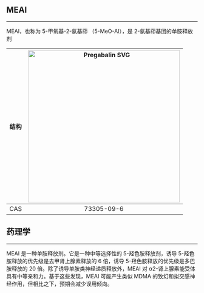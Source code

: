 ## MEAI

---

MEAI，也称为 5-甲氧基-2-氨基茚 （5-MeO-AI），是 2-氨基茚基团的单胺释放剂

| 结构 | <img src="https://en.wikipedia.org/wiki/File:5-Methoxy-2-indanamine.svg" alt="Pregabalin SVG" width="400"> |
| ----------- | :-----------: |
| CAS | 73305-09-6 |

## 药理学

---

MEAI 是一种单胺释放剂。它是一种中等选择性的 5-羟色胺释放剂，诱导 5-羟色胺释放的优先级是去甲肾上腺素释放的 6 倍，诱导 5-羟色胺释放的优先级是多巴胺释放的 20 倍。除了诱导单胺类神经递质释放外，MEAI 对 α2-肾上腺素能受体具有中等亲和力。基于这些发现，MEAI 可能产生类似 MDMA 的致幻和拟交感神经作用，但相比之下，预期会减少误用倾向。


